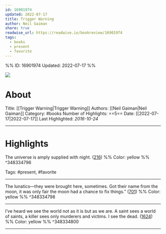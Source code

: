 ```yaml
---
id: 16901974
updated: 2022-07-17
title: Trigger Warning
author: Neil Gaiman
share: true
readwise_url: https://readwise.io/bookreview/16901974
tags:
  - books
  - present
  - favorite
---
```


%%
ID: 16901974
Updated: 2022-07-17
%%

![]( https://images-na.ssl-images-amazon.com/images/I/516qbkCNfmL._SL500_.jpg)

# About
Title: [[Trigger Warning|Trigger Warning]]
Authors: [[Neil Gaiman|Neil Gaiman]]
Category: #books
Number of Highlights: ==5==
Date: [[2022-07-17|2022-07-17]]
Last Highlighted: *2016-10-24*

---

# Highlights

The universe is amply supplied with night. ([216](https://readwise.io/to_kindle?action=open&asin=B00KPV9PIW&location=216)) %% Color: yellow %% ^348334796

Tags: #present, #favorite

---
The lunatics—they were brought here, sometimes. Got their name from the moon, it was only fair the moon had a chance to fix things.” ([701](https://readwise.io/to_kindle?action=open&asin=B00KPV9PIW&location=701)) %% Color: yellow %% ^348334798

---
I’ve heard we see the world not as it is but as we are. A saint sees a world of saints, a killer sees only murderers and victims. I see the dead. ([1624](https://readwise.io/to_kindle?action=open&asin=B00KPV9PIW&location=1624)) %% Color: yellow %% ^348334800

---